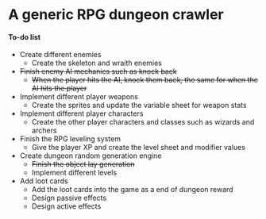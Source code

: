 # A generic RPG dungeon crawler   
  
  
#### To-do list  
- Create different enemies  
   - Create the skeleton and wraith enemies
- ~~Finish enemy AI mechanics such as knock back~~
   - ~~When the player hits the AI, knock them back, the same for when the AI hits the player~~
- Implement different player weapons
   - Create the sprites and update the variable sheet for weapon stats  
- Implement different player characters
    - Create the other player characters and classes such as wizards and archers  
- Finish the RPG leveling system
    - Give the player XP and create the level sheet and modifier values
- Create dungeon random generation engine
    - ~~Finish the object lay generation~~
    - Implement different levels
- Add loot cards  
    - Add the loot cards into the game as a end of dungeon reward  
    - Design passive effects  
    - Design active effects

